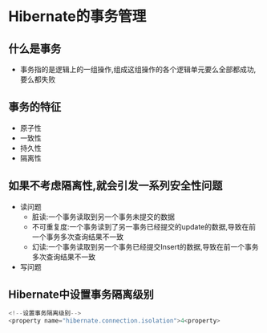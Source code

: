 # Hibernate的事务管理

## 什么是事务

* 事务指的是逻辑上的一组操作,组成这组操作的各个逻辑单元要么全部都成功,要么都失败

## 事务的特征

* 原子性
* 一致性
* 持久性
* 隔离性

## 如果不考虑隔离性,就会引发一系列安全性问题

* 读问题
  * 脏读:一个事务读取到另一个事务未提交的数据
  * 不可重复度:一个事务读到了另一事务已经提交的update的数据,导致在前一个事务多次查询结果不一致
  * 幻读:一个事务读取到另一个事务已经提交Insert的数据,导致在前一个事务多次查询结果不一致
* 写问题

## Hibernate中设置事务隔离级别

```java
<!--设置事务隔离级别-->
<property name="hibernate.connection.isolation">4<property>
```
